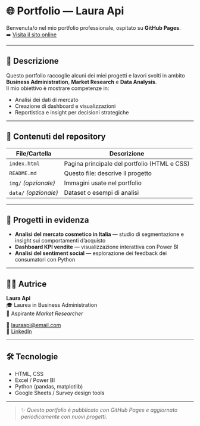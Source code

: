 # 🌐 Portfolio — Laura Api

Benvenuta/o nel mio portfolio professionale, ospitato su **GitHub Pages**.  
➡️ [Visita il sito online](https://lauraapi.github.io/PortfolioGuide/)

---

## 🧭 Descrizione
Questo portfolio raccoglie alcuni dei miei progetti e lavori svolti in ambito **Business Administration**, **Market Research** e **Data Analysis**.  
Il mio obiettivo è mostrare competenze in:
- Analisi dei dati di mercato
- Creazione di dashboard e visualizzazioni
- Reportistica e insight per decisioni strategiche

---

## 📂 Contenuti del repository
| File/Cartella | Descrizione |
|---------------|-------------|
| `index.html` | Pagina principale del portfolio (HTML e CSS) |
| `README.md` | Questo file: descrive il progetto |
| `img/` *(opzionale)* | Immagini usate nel portfolio |
| `data/` *(opzionale)* | Dataset o esempi di analisi |

---

## 💼 Progetti in evidenza
- **Analisi del mercato cosmetico in Italia** — studio di segmentazione e insight sui comportamenti d’acquisto  
- **Dashboard KPI vendite** — visualizzazione interattiva con Power BI  
- **Analisi del sentiment social** — esplorazione dei feedback dei consumatori con Python

---

## 👩‍💼 Autrice
**Laura Api**  
🎓 Laurea in Business Administration  
🎯 Aspirante *Market Researcher*  

📧 [lauraapi@email.com](mailto:lauraapi@email.com)  
🔗 [LinkedIn](https://www.linkedin.com/in/lauraapi)

---

## 🛠️ Tecnologie
- HTML, CSS  
- Excel / Power BI  
- Python (pandas, matplotlib)  
- Google Sheets / Survey design tools

---

> ✨ *Questo portfolio è pubblicato con GitHub Pages e aggiornato periodicamente con nuovi progetti.*
